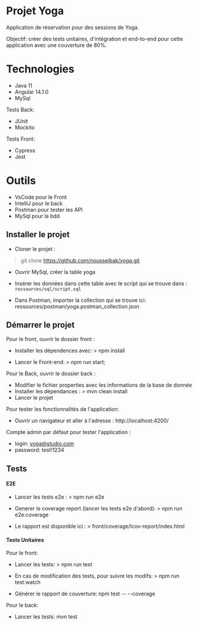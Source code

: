 # Projet Yoga

Application de réservation pour des sessions de Yoga.

Objectif: créer des tests unitaires, d'intégration et end-to-end pour cette application avec une couverture de 80%.

# Technologies

- Java 11
- Angular 14.1.0
- MySql

Tests Back:
- JUnit
- Mockito

Tests Front:
- Cypress
- Jest


# Outils

- VsCode pour le Front
- IntelliJ pour le back
- Postman pour tester les API
- MySql pour la bdd


## Installer le projet

- Cloner le projet :
> git clone https://github.com/nousseibak/yoga.git

- Ouvrir MySql, créer la table yoga
- Insérer les données dans cette table avec le script qui se trouve dans : `ressources/sql/script.sql`


- Dans Postman, importer la collection qui se trouve ici:  ressources/postman/yoga.postman_collection.json


## Démarrer le projet

Pour le front, ouvrir le dossier front :

- Installer les dépendences avec: > npm install

- Lancer le Front-end: > npm run start;


Pour le Back, ouvrir le dossier back :

- Modifier le fichier properties avec les informations de la base de donnée
- Installer les dépendances : > mvn clean install
- Lancer le projet

Pour tester les fonctionnalités de l'application:

- Ouvrir un navigateur et aller à l'adresse : http://localhost:4200/

Compte admin par défaut pour tester l'application :
- login: yoga@studio.com
- password: test!1234


## Tests

#### E2E

- Lancer les tests e2e : > npm run e2e

- Generer le coverage report (lancer les tests e2e d'abord): > npm run e2e:coverage

- Le rapport est disponible ici : > front/coverage/lcov-report/index.html

#### Tests Unitaires

Pour le front: 

- Lancer les tests: > npm run test

- En cas de modification des tests, pour suivre les modifs: > npm run test:watch

- Générer le rapport de couverture: npm test -- --coverage


Pour le back:

- Lancer les tests: mvn  test

